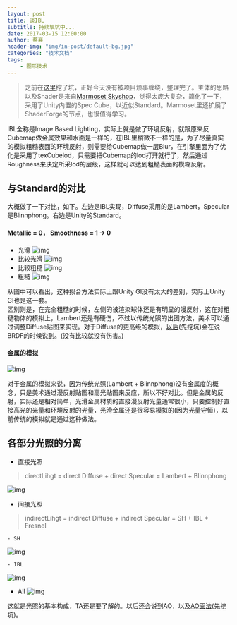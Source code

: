 ```yaml
---
layout: post
title: 谈IBL
subtitle: 持续填坑中...
date: 2017-03-15 12:00:00
author: 蔡襄
header-img: "img/in-post/default-bg.jpg"
categories: "技术文档"
tags:
    - 图形技术
---
```



> 之前在[这里](/2017/03/08/talk-standard/)挖了坑，正好今天没有被项目烦事缠绕，整理完了。主体的思路以及Shader是来自[Marmoset Skyshop](https://www.marmoset.co/skyshop/)，觉得太庞大复杂，简化了一下，采用了Unity内置的Spec Cube，以近似Standard。Marmoset里还扩展了ShaderForge的节点，也很值得学习。

IBL全称是Image Based Lighting，实际上就是做了环境反射，就跟原来反Cubemap做金属效果和水面是一样的，在IBL里稍微不一样的是，为了尽量真实的模拟粗糙表面的环境反射，则需要给Cubemap做一层Blur，在引擎里面为了优化是采用了texCubelod，只需要把Cubemap的lod打开就行了，然后通过Roughness来决定所采lod的层级，这样就可以达到粗糙表面的模糊反射。
<!-- more -->

## 与Standard的对比
大概做了一下对比，如下。左边是IBL实现，Diffuse采用的是Lambert，Specular是Blinnphong。右边是Unity的Standard。

#### Metallic = 0， Smoothness = 1 -> 0
- 光滑
![img](/img/in-post/talk-ibl/ibl-1.jpg)
- 比较光滑
![img](/img/in-post/talk-ibl/ibl-2.jpg)
- 比较粗糙
![img](/img/in-post/talk-ibl/ibl-3.jpg)
- 粗糙
![img](/img/in-post/talk-ibl/ibl-4.jpg)

从图中可以看出，这种拟合方法实际上跟Unity GI没有太大的差别，实际上Unity GI也是这一套。  
区别则是，在完全粗糙的时候，左侧的被渲染球体还是有明显的漫反射，这在对粗糙物体的模拟上，Lambert还是有硬伤，不过以传统光照的出图方法，美术可以通过调整Diffuse贴图来实现。对于Diffuse的更高级的模拟，[以后](https://ixulin.github.io/2017/xx/xx/talk-brdf/)(先挖坑)会在说BRDF的时候说到。(没有比较就没有伤害。)

#### 金属的模拟
![img](/img/in-post/talk-ibl/ibl-metal-simulate.jpg)

对于金属的模拟来说，因为传统光照(Lambert + Blinnphong)没有金属度的概念，只是美术通过漫反射贴图和高光贴图来反应，所以不好对比。但是金属的反射，实际还是相对简单，光滑金属材质的直接漫反射光量通常很小，只要控制好直接高光的光量和环境反射的光量，光滑金属还是很容易模拟的(因为光量守恒)，以前传统的模拟就是通过这种做法。

## 各部分光照的分离
- 直接光照  
> directLihgt = direct Diffuse + direct Specular = Lambert + Blinnphong

![img](/img/in-post/talk-ibl/ibl-lambert-blinnphone.jpg)

- 间接光照  
> indirectLihgt = indirect Diffuse + indirect Specular = SH + IBL \* Fresnel

    - SH
![img](/img/in-post/talk-ibl/ibl-sh.jpg)

    - IBL
![img](/img/in-post/talk-ibl/ibl-indirect-spec.jpg)

- All
![img](/img/in-post/talk-ibl/ibl-all.jpg)

这就是光照的基本构成，TA还是要了解的。以后还会说到AO，以及[AO画法](/2017/xx/xx/talk-ao)(先挖坑)。
